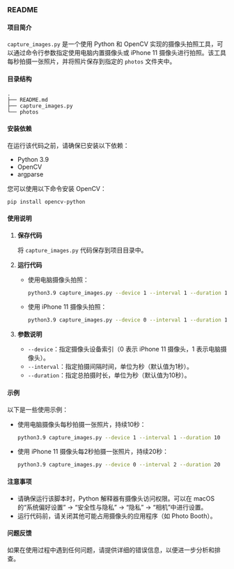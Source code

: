 ### README

#### 项目简介

`capture_images.py` 是一个使用 Python 和 OpenCV 实现的摄像头拍照工具，可以通过命令行参数指定使用电脑内置摄像头或 iPhone 11 摄像头进行拍照。该工具每秒拍摄一张照片，并将照片保存到指定的 `photos` 文件夹中。

#### 目录结构

```
.
├── README.md
├── capture_images.py
└── photos
```

#### 安装依赖

在运行该代码之前，请确保已安装以下依赖：

- Python 3.9
- OpenCV
- argparse

您可以使用以下命令安装 OpenCV：

```bash
pip install opencv-python
```

#### 使用说明

1. **保存代码**

   将 `capture_images.py` 代码保存到项目目录中。

2. **运行代码**

   - 使用电脑摄像头拍照：

     ```bash
     python3.9 capture_images.py --device 1 --interval 1 --duration 10
     ```

   - 使用 iPhone 11 摄像头拍照：

     ```bash
     python3.9 capture_images.py --device 0 --interval 1 --duration 10
     ```

3. **参数说明**

   - `--device`：指定摄像头设备索引（0 表示 iPhone 11 摄像头，1 表示电脑摄像头）。
   - `--interval`：指定拍摄间隔时间，单位为秒（默认值为1秒）。
   - `--duration`：指定总拍摄时长，单位为秒（默认值为10秒）。

#### 示例

以下是一些使用示例：

- 使用电脑摄像头每秒拍摄一张照片，持续10秒：

  ```bash
  python3.9 capture_images.py --device 1 --interval 1 --duration 10
  ```

- 使用 iPhone 11 摄像头每2秒拍摄一张照片，持续20秒：

  ```bash
  python3.9 capture_images.py --device 0 --interval 2 --duration 20
  ```

#### 注意事项

- 请确保运行该脚本时，Python 解释器有摄像头访问权限。可以在 macOS 的“系统偏好设置” -> “安全性与隐私” -> “隐私” -> “相机”中进行设置。
- 运行代码前，请关闭其他可能占用摄像头的应用程序（如 Photo Booth）。

#### 问题反馈

如果在使用过程中遇到任何问题，请提供详细的错误信息，以便进一步分析和排查。